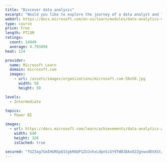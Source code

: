 ```yaml
---
title: "Discover data analysis"
excerpt: "Would you like to explore the journey of a data analyst and learn how a data analyst tells a story with data? In this module, you will explore the different roles in data and learn the different tasks of a data analyst."
webUrl: https://docs.microsoft.com/en-us/learn/modules/data-analytics-microsoft/
type: course
price: Free
length: PT23M
ratings:
  count: 14949
  average: 4.793498
heat: 124

provider:
  name: Microsoft Learn
  domain: microsoft.com
  images:
    - url: /assets/images/organizations/microsoft.com-50x50.jpg
      width: 50
      height: 50

levels:
  - Intermediate

topics:
  - Power BI

images:
  - url: https://docs.microsoft.com/learn/achievements/data-analytics-and-microsoft-social.png
    width: 640
    height: 320
    isCached: true

secured: "fGZ3ag7GmIHGREpQ1SgkR6QP1ZUJxhxLdpnSiGY9TWDIBAxO2ZgnwudDVXSt/BPHyz52XQE0AF+RYt/JNqE7TlGpa26Ab0Q3ZcasLVef4H9wsUp9C6XEfhyYOHnFyRVnMoMoCvrxpL3IBez0Q2mTxqwcW7Wn5/tAYUxpjdQodI36sip9RfnwuwO0uHrWKWUVtWLS+OgbtKciQiBV/akbcb61aZIwYahD7dFlD5O2J23w2vvPPzZM8lwOyDp7guhQl/OxZaVEuQeGTBwJruucchHH5br2Xrkk5gd5jPvxdufJgmQWcSSeZm1jSKHUfErGcVp+Kprg+qvDFa58R0FdCGrSCW24ahDR60Gw8QY/aZiiPbAdN5NPdhTfumZkcV1whIB6Eazaz6W42xX+BUB8gn0unLYUcysViLoeMqG6vju+WKqlMXa8LkrYTosyXliM;GIgbM/WtkZReTnxyghORzw=="
---
```


